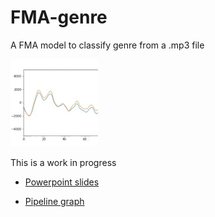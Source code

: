 # FMA-genre

A FMA model to classify genre from a .mp3 file

![](https://github.com/Ercadio/FMA-genre/raw/master/045055.gif)

This is a work in progress

+ [Powerpoint slides](https://docs.google.com/presentation/d/1EBrHDCmbvZuUOmYiQ7KVhjBI9PhT725qNy_56zonofE/edit?usp=sharing)

+ [Pipeline graph](https://drive.google.com/file/d/1mXve80BcqnBM9B-hoQvOTzDjFG7bZAXI/view?usp=sharing)
